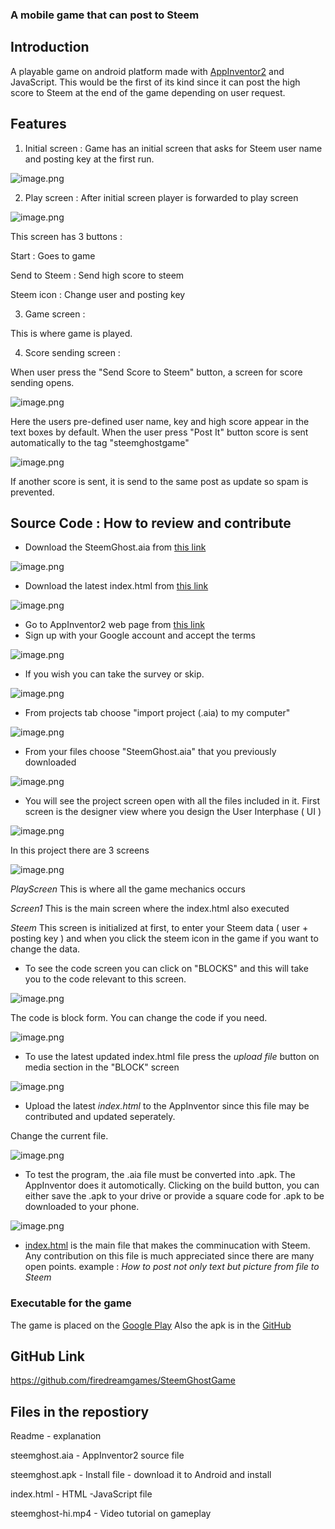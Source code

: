
### A mobile game that can post to Steem

## Introduction
A playable game on android platform made with [AppInventor2](http://ai2.appinventor.mit.edu) and JavaScript.
This would be the first of its kind since it can post the high score to Steem at the end of the game depending on user request.

## Features
1. Initial screen :
Game has an initial screen that asks for Steem user name and posting key at the first run.

![image.png](https://res.cloudinary.com/hpiynhbhq/image/upload/v1514265467/rre8hrpsjtycyv6ozhpb.png)

2. Play screen :
After initial screen player is forwarded to play screen

![image.png](https://res.cloudinary.com/hpiynhbhq/image/upload/v1514265562/rdzigmhxgrv8kmieiz77.png)

This screen has 3 buttons :

Start : Goes to game

Send to Steem : Send high score to steem

Steem icon : Change user and posting key

3. Game screen :

This is where game is played.

4. Score sending screen :

When user press the "Send Score to Steem" button, a screen for score sending opens.

![image.png](https://res.cloudinary.com/hpiynhbhq/image/upload/v1514265981/tytfgdl6g8zkcjxaudkp.png)

Here the users pre-defined user name, key and high score appear in the text boxes by default.
When the user press "Post It" button score is sent automatically to the tag "steemghostgame"

![image.png](https://res.cloudinary.com/hpiynhbhq/image/upload/v1514303471/q7mq8fn6omzcqk2rxui1.png)

If another score is sent, it is send to the same post as update so spam is prevented.

## Source Code : How to review and contribute
* Download the SteemGhost.aia from [this link](https://github.com/firedreamgames/SteemGhostGame)

![image.png](https://res.cloudinary.com/hpiynhbhq/image/upload/v1514299954/a9ho91zfskkxiqte12x0.png)

* Download the latest index.html from [this link](https://github.com/firedreamgames/SteemGhostGame)

![image.png](https://res.cloudinary.com/hpiynhbhq/image/upload/v1514300140/ec3zideyt9llh00aspjk.png)

* Go to AppInventor2 web page from [this link](http://ai2.appinventor.mit.edu)
* Sign up with your Google account and accept the terms

![image.png](https://res.cloudinary.com/hpiynhbhq/image/upload/v1514300922/khhvyrvd8srei56snkds.png)

* If you wish you can take the survey or skip.

![image.png](https://res.cloudinary.com/hpiynhbhq/image/upload/v1514300969/rlebvy9hbllpyxstwjbg.png)

* From projects tab choose "import project (.aia) to my computer"

![image.png](https://res.cloudinary.com/hpiynhbhq/image/upload/v1514301141/ni7qnvzhahu7j6mopfaa.png)

* From your files choose "SteemGhost.aia" that you previously downloaded

![image.png](https://res.cloudinary.com/hpiynhbhq/image/upload/v1514301297/szzliyysbwcv4knvhnfi.png)

* You will see the project screen open with all the files included in it.
First screen is the designer view where you design the User Interphase ( UI )

![image.png](https://res.cloudinary.com/hpiynhbhq/image/upload/v1514301528/leagke7nwgfqepum8r2u.png)

In this project there are 3 screens

![image.png](https://res.cloudinary.com/hpiynhbhq/image/upload/v1514301930/hssw2eyllqg5fkj5pypz.png)

 _PlayScreen_
This is where all the game mechanics occurs

_Screen1_
This is the main screen where the index.html also executed

_Steem_
This screen is initialized at first, to enter your Steem data ( user + posting key ) and when you click the steem icon in the game if you want to change the data.

* To see the code screen you can click on "BLOCKS" and this will take you to the code relevant to this screen.

![image.png](https://res.cloudinary.com/hpiynhbhq/image/upload/v1514302320/xifcqupkqbtsfjx3qrkc.png)

The code is block form.
You can change the code if you need.

![image.png](https://res.cloudinary.com/hpiynhbhq/image/upload/v1514302394/unu3cxt0npaxh6equx6k.png)

* To use the latest updated index.html file press the _upload file_ button on media section in the "BLOCK" screen

![image.png](https://res.cloudinary.com/hpiynhbhq/image/upload/v1514302576/z13jvhohy9odrwbzsaut.png)

* Upload the latest _index.html_ to the AppInventor since this file may be contributed and updated seperately.

Change the current file.

![image.png](https://res.cloudinary.com/hpiynhbhq/image/upload/v1514302879/f5z8llu0qt5ggcikv5va.png)

* To test the program, the .aia file must be converted into .apk. The AppInventor does it automotically.
Clicking on the build button, you can either save the .apk to your drive or provide a square code for .apk to be downloaded to your phone.

![image.png](https://res.cloudinary.com/hpiynhbhq/image/upload/v1514303020/gqh9qeguynakrzsky2ss.png)

* [index.html](https://github.com/firedreamgames/SteemGhostGame/blob/master/index.html) is the main file that makes the comminucation with Steem. 
Any contribution on this file is much appreciated since there are many open points.
example :
_How to post not only text but picture from file to Steem_ 
 
### Executable for the game
The game is placed on the [Google Play](https://play.google.com/store/apps/details?id=appinventor.ai_3rtuncnese.SteemGhost)
Also the apk is in the [GitHub](https://github.com/firedreamgames/SteemGhostGame/blob/master/SteemGhost.apk)

## GitHub Link
https://github.com/firedreamgames/SteemGhostGame




## Files in the repostiory
Readme - explanation

steemghost.aia - AppInventor2 source file

steemghost.apk - Install file - download it to Android and install

index.html - HTML -JavaScript file

steemghost-hi.mp4 - Video tutorial on gameplay
